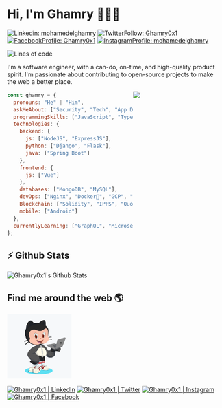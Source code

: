 # Hi, I'm Ghamry 👋🐱‍💻

[![Linkedin: mohamedelghamry](https://img.shields.io/badge/-Connect-blue?style=flat-square&logo=Linkedin&logoColor=white&link=https://www.linkedin.com/in/mohamedelghamry/)](https://www.linkedin.com/in/mohamedelghamry/)
[![TwitterFollow: Ghamry0x1](https://img.shields.io/twitter/follow/ghamry0x1?style=social&label=Follow)](https://twitter.com/intent/follow?screen_name=ghamry0x1)
[![FacebookProfile: Ghamry0x1](https://img.shields.io/badge/Add-%231877F2?style=flat-square&logo=Facebook&logoColor=white&link=https://facebook.com/Ghamry0x1)](https://www.facebook.com/Ghamry0x1)
[![InstagramProfile: mohamedelghamry](https://img.shields.io/badge/Follow-%23E4405F?style=flat-square&logo=instagram&logoColor=white&link=https://www.instagram.com/mohamedelghamry/)](https://www.instagram.com/mohamedelghamry/)

![Lines of code](https://img.shields.io/badge/From%20Hello%20World%20I%27ve%20Written-2.9%20million%20lines%20of%20code-blue)

<!-- <img src="https://raw.githubusercontent.com/M0nica/M0nica/master/gh-header-image-cropped.png" alt="banner that says Monica Powell - software engineer, content creator and community organizer alongside a cartoon illustration of Monica"> -->

I'm a software engineer, with a can-do, on-time, and high-quality product spirit. I'm passionate about contributing to open-source projects to make the web a better place.

<img align="right" src="https://media1.tenor.com/images/363fc6d5ee2bec72e29237fa08fb29fa/tenor.gif?itemid=17349971" width="210px">

```javascript
const ghamry = {
  pronouns: "He" | "Him",
  askMeAbout: ["Security", "Tech", "App Dev", "Blockchain", "Taekwondo"],
  programmingSkills: ["JavaScript", "TypeScript", "Python", "Java", "PHP"],
  technologies: {
    backend: {
      js: ["NodeJS", "ExpressJS"],
      python: ["Django", "Flask"],
      java: ["Spring Boot"]
    },
    frontend: {
      js: ["Vue"]
    },
    databases: ["MongoDB", "MySQL"],
    devOps: ["Nginx", "Docker🐳", "GCP", "AWS"],
    Blockchain: ["Solidity", "IPFS", "Quorum", "Hyperledger Fabric"],
    mobile: ["Android"]
  },
  currentlyLearning: ["GraphQL", "Microservices", "Serverless Architecture"]
};
```

## :zap: Github Stats

<img alt="Ghamry0x1's Github Stats" src="https://github-readme-stats.vercel.app/api?username=ghamry0x1&show_icons=true" />

## Find me around the web 🌎

<img width="150" height="150" src="https://github.com/Ghamry0x1/Ghamry0x1/blob/master/octoghamry/octocat.png?raw=true">

[<img alt="Ghamry0x1 | LinkedIn" width="22px" src="https://cdn.jsdelivr.net/npm/simple-icons@v3/icons/linkedin.svg" />][linkedin]
[<img alt="Ghamry0x1 | Twitter" width="22px" src="https://cdn.jsdelivr.net/npm/simple-icons@v3/icons/twitter.svg" />][twitter]
[<img alt="Ghamry0x1 | Instagram" width="22px" src="https://cdn.jsdelivr.net/npm/simple-icons@v3/icons/instagram.svg" />][instagram]
[<img alt="Ghamry0x1 | Facebook" width="22px" src="https://cdn.jsdelivr.net/npm/simple-icons@v3/icons/facebook.svg" />][facebook]

<!-- <details>
  <summary>:zap: Github Stats</summary>
</details> -->

[linkedin]: https://www.linkedin.com/in/mohamedelghamry/
[twitter]: https://twitter.com/Ghamry0x1
[instagram]: https://www.instagram.com/mohamedelghamry/
[facebook]: https://www.facebook.com/Ghamry0x1/
[discord]: https://www.facebook.com/Ghamry0x1/
